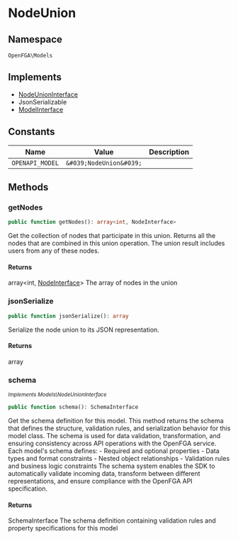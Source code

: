 # NodeUnion


## Namespace
`OpenFGA\Models`

## Implements
* [NodeUnionInterface](Models/NodeUnionInterface.md)
* JsonSerializable
* [ModelInterface](Models/ModelInterface.md)

## Constants
| Name | Value | Description |
|------|-------|-------------|
| `OPENAPI_MODEL` | `&#039;NodeUnion&#039;` |  |


## Methods
### getNodes


```php
public function getNodes(): array<int, NodeInterface>
```

Get the collection of nodes that participate in this union. Returns all the nodes that are combined in this union operation. The union result includes users from any of these nodes.


#### Returns
array&lt;int, [NodeInterface](Models/NodeInterface.md)&gt;
 The array of nodes in the union

### jsonSerialize


```php
public function jsonSerialize(): array
```

Serialize the node union to its JSON representation.


#### Returns
array

### schema

*<small>Implements Models\NodeUnionInterface</small>*  

```php
public function schema(): SchemaInterface
```

Get the schema definition for this model. This method returns the schema that defines the structure, validation rules, and serialization behavior for this model class. The schema is used for data validation, transformation, and ensuring consistency across API operations with the OpenFGA service. Each model&#039;s schema defines: - Required and optional properties - Data types and format constraints - Nested object relationships - Validation rules and business logic constraints The schema system enables the SDK to automatically validate incoming data, transform between different representations, and ensure compliance with the OpenFGA API specification.


#### Returns
SchemaInterface
 The schema definition containing validation rules and property specifications for this model

